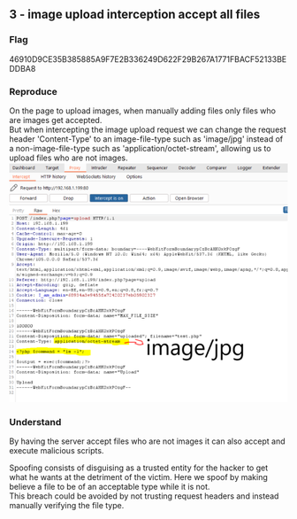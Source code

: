 ## 3 - image upload interception accept all files
### Flag
46910D9CE35B385885A9F7E2B336249D622F29B267A1771FBACF52133BEDDBA8

### Reproduce
On the page to upload images, when manually adding files only files who are images get accepted.<br>
But when intercepting the image upload request we can change the request header 'Content-Type' to an image-file-type such as 'image/jpg' instead of a non-image-file-type such as 'application/octet-stream', allowing us to upload files who are not images.
![](/images/4.png)<br>

### Understand
By having the server accept files who are not images it can also accept and execute malicious scripts.

Spoofing consists of disguising as a trusted entity for the hacker to get what he wants at the detriment of the victim. Here we spoof by making believe a file to be of an acceptable type while it is not.<br>
This breach could be avoided by not trusting request headers and instead manually verifying the file type.

